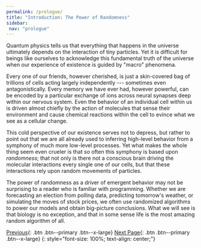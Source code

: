 ```yaml
---
permalink: /prologue/
title: "Introduction: The Power of Randomness"
sidebar:
 nav: "prologue"
---
```


Quantum physics tells us that everything that happens in the universe ultimately depends on the interaction of tiny particles.  Yet it is difficult for beings like ourselves to acknowledge this fundamental truth of the universe when our experience of existence is guided by "macro" phenomena.

Every one of our friends, however cherished, is just a skin-covered bag of trillions of cells acting largely independently --- sometimes even antagonistically. Every memory we have ever had, however powerful, can be encoded by a particular exchange of ions across neural synapses deep within our nervous system.  Even the behavior of an individual cell within us is driven almost chiefly by the action of molecules that sense their environment and cause chemical reactions within the cell to evince what we see as a cellular change.

This cold perspective of our existence serves not to depress, but rather to point out that we are all already used to inferring high-level behavior from a symphony of much more low-level processes. Yet what makes the whole thing seem even crueler is that so often this symphony is based upon *randomness*; that not only is there not a conscious brain driving the molecular interactions every single one of our cells, but that these interactions rely upon random movements of particles.

The power of randomness as a driver of emergent behavior may not be surprising to a reader who is familiar with programming. Whether we are forecasting an election from polling data, predicting tomorrow's weather, or simulating the moves of stock prices, we often use randomized algorithms to power our models and obtain big-picture conclusions. What we will see is that biology is no exception, and that in some sense life is the most amazing random algorithm of all.


[Previous](#){: .btn .btn--primary .btn--x-large} [Next Page](turing){: .btn .btn--primary .btn--x-large}
{: style="font-size: 100%; text-align: center;"}
